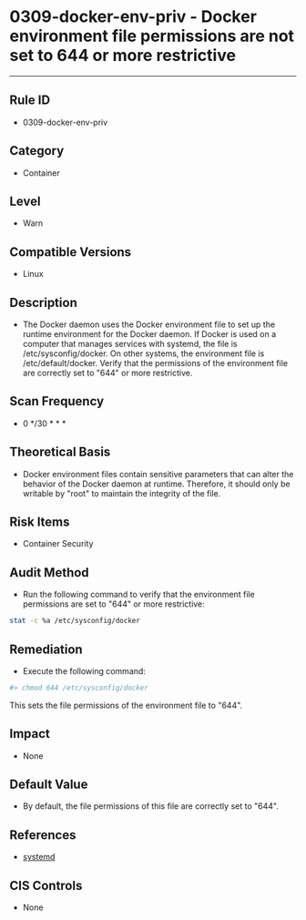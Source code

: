 # 0309-docker-env-priv - Docker environment file permissions are not set to 644 or more restrictive
---

## Rule ID

- 0309-docker-env-priv


## Category

- Container


## Level

- Warn


## Compatible Versions

- Linux




## Description

- The Docker daemon uses the Docker environment file to set up the runtime environment for the Docker daemon. If Docker is used on a computer that manages services with systemd, the file is /etc/sysconfig/docker. On other systems, the environment file is /etc/default/docker. Verify that the permissions of the environment file are correctly set to "644" or more restrictive.



## Scan Frequency
- 0 */30 * * *

## Theoretical Basis

- Docker environment files contain sensitive parameters that can alter the behavior of the Docker daemon at runtime. Therefore, it should only be writable by "root" to maintain the integrity of the file.




## Risk Items

- Container Security



## Audit Method
- Run the following command to verify that the environment file permissions are set to "644" or more restrictive:

```bash
stat -c %a /etc/sysconfig/docker
```



## Remediation
- Execute the following command:
```bash
#> chmod 644 /etc/sysconfig/docker
```
This sets the file permissions of the environment file to "644".



## Impact

- None




## Default Value

- By default, the file permissions of this file are correctly set to "644".




## References

- [systemd](https://docs.docker.com/articles/systemd/)



## CIS Controls

- None